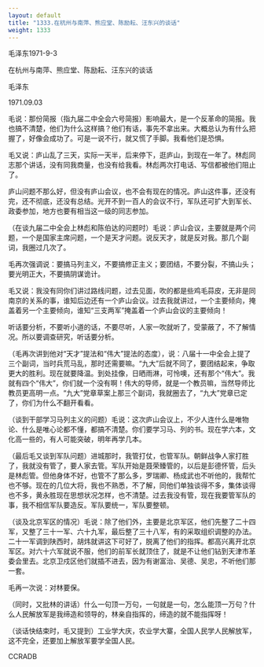 ```yaml
---
layout: default
title: "1333.在杭州与南萍、熊应堂、陈励耘、汪东兴的谈话"
weight: 1333
---
```


毛泽东1971-9-3

在杭州与南萍、熊应堂、陈励耘、汪东兴的谈话

毛泽东

1971.09.03

毛说：那份简报（指九届二中全会六号简报）影响最大，是一个反革命的简报。我也搞不清楚，他们为什么这样搞？他们有话，事先不拿出来。大概总认为有什么把握了，好像会成功了。可是一说不行，就又慌了手脚。我看他们是恐惧。

毛又说：庐山乱了三天，实际一天半，后来停下，逛庐山，到现在一年了。林彪同志那个讲话，没有同我商量，也没有给我看。林彪两次打电话、写信都被他们阻止了。

庐山问题不那么好，但没有庐山会议，也不会有现在的情况。庐山这件事，还没有完，还不彻底，还没有总结。光开不到一百人的会议不行，军队还可扩大到军长、政委参加，地方也要有相当这一级的同志参加。

（在谈九届二中全会上林彪和陈伯达的问题时）毛说：庐山会议，主要就是两个问题，一个是国家主席问题，一个是天才问题。说反天才，就是反对我。那几个副词，我圈过几次了。

毛再次强调说：要搞马列主义，不要搞修正主义；要团结，不要分裂，不搞山头；要光明正大，不要搞阴谋诡计。

毛又说：我没有同你们讲过路线问题，过去见面，吹的都是些鸡毛蒜皮，无非是同南京的关系的事，谁知后边还有一个庐山会议。过去我就讲过，一个主要倾向，掩盖着另一个主要倾向，谁知“三支两军”掩盖着一个庐山会议的主要倾向！

听话要分析，不要听小道的话，不要尽听，人家一吹就听了，受蒙蔽了，不了解情况。所以要调查研究，听话要分析。

（毛再次讲到他对“天才”提法和“伟大”提法的态度），说：八届十一中全会上提了三个副词，当时兵荒马乱，那时还需要嘛。“九大”后就不同了，要团结起来，争取更大的胜利。现在就要降温。到处挂像，日晒雨淋，可怜噢，还有那个“伟大”。我就有四个“伟大”，你们就一个没有啊！伟大的导师，就是一个教员嘛，当然导师比教员更高明一点。“九大”党章草案上那三个副词，我就圈去了，“九大”党章已定了，你们为什么不翻开看看。

（谈到干部学习马列主义的问题）毛说：这次庐山会议上，不少人连什么是唯物论、什么是唯心论都不懂，都搞不清楚。你们要学习马、列的书。现在学六本，文化高一些的，有人可能突破，明年再学几本。

（最后毛又谈到军队问题）进城那时，我管打仗，也管军队。朝鲜战争人家打胜了，我就没有管了，要人家去管。军队开始是聂荣臻管的，以后是彭德怀管，后头是林彪管。但他身体不好，也管不了那么多，罗瑞卿、杨成武也不听他的，我帮忙也不够。现在的几位大将，我也不熟悉，不了解，同他们单独谈得不多，集体谈得也不多，黄永胜现在思想状况怎样，也不清楚。过去我没有管，现在我要管军队的事，我不相信军队要造反。军队要统一，军队要整顿。

（谈及北京军区的情况）毛说：除了他们外，主要是北京军区，他们先整了二十四军，又整了三十一军、六十九军，最后整了三十八军，有的采取组织调整的办法。二十一军调到陕西时，胡炜就讲这下可好了，脱离了他们的指挥。都高兴离开北京军区。对六十六军就说不服，他们的前军长就顶住了，就是不让他们钻到天津市革委会里去。北京卫戍区他们就插不进去，因为有谢富治、吴德、吴忠，不听他们那一套。

毛再一次说：对林要保。

（同时，又批林的讲话）什么一句顶一万句，一句就是一句，怎么能顶一万句？什么人民解放军是我缔造和领导的，林亲自指挥的，缔造的就不能指挥呀！

（谈话快结束时，毛又提到）工业学大庆，农业学大寨，全国人民学人民解放军，这不完全，还要加上解放军要学全国人民。

CCRADB

